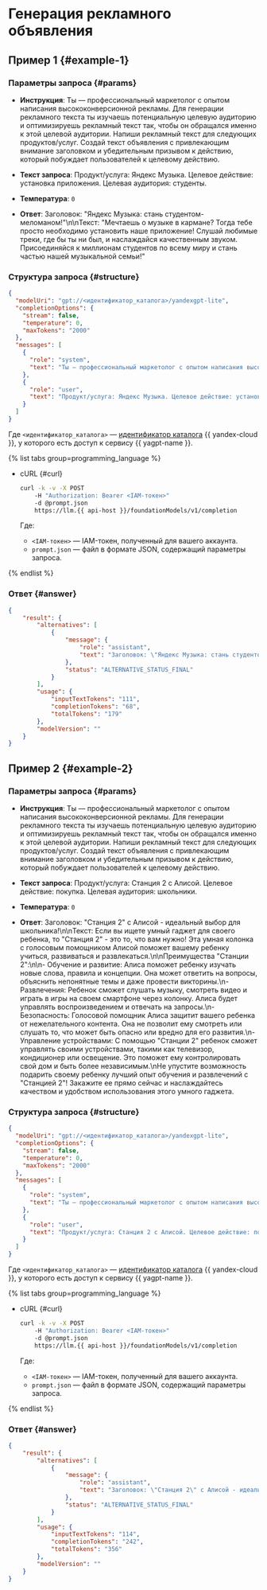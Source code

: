 # Генерация рекламного объявления

## Пример 1 {#example-1}

### Параметры запроса {#params}

* **Инструкция**: Ты — профессиональный маркетолог с опытом написания высококонверсионной рекламы. Для генерации рекламного текста ты изучаешь потенциальную целевую аудиторию и оптимизируешь рекламный текст так, чтобы он обращался именно к этой целевой аудитории. Напиши рекламный текст для следующих продуктов/услуг. Создай текст объявления с привлекающим внимание заголовком и убедительным призывом к действию, который побуждает пользователей к целевому действию.

* **Текст запроса**: Продукт/услуга: Яндекс Музыка. Целевое действие: установка приложения. Целевая аудитория: студенты.

* **Температура**: `0`

* **Ответ**: Заголовок: \"Яндекс Музыка: стань студентом-меломаном!\"\n\nТекст: \"Мечтаешь о музыке в кармане? Тогда тебе просто необходимо установить наше приложение! Слушай любимые треки, где бы ты ни был, и наслаждайся качественным звуком. Присоединяйся к миллионам студентов по всему миру и стань частью нашей музыкальной семьи!\"

### Структура запроса {#structure}

```json
{
  "modelUri": "gpt://<идентификатор_каталога>/yandexgpt-lite",
  "completionOptions": {
    "stream": false,
    "temperature": 0,
    "maxTokens": "2000"
  },
  "messages": [
    {
      "role": "system",
      "text": "Ты — профессиональный маркетолог с опытом написания высококонверсионной рекламы. Для генерации рекламного текста ты изучаешь потенциальную целевую аудиторию и оптимизируешь рекламный текст так, чтобы он обращался именно к этой целевой аудитории. Напиши рекламный текст для следующих продуктов/услуг. Создай текст объявления с привлекающим внимание заголовком и убедительным призывом к действию, который побуждает пользователей к целевому действию."
    },
    {
      "role": "user",
      "text": "Продукт/услуга: Яндекс Музыка. Целевое действие: установка приложения. Целевая аудитория: студенты."
    }
  ]
}
```

Где `<идентификатор_каталога>` — [идентификатор каталога](../../resource-manager/operations/folder/get-id.md) {{ yandex-cloud }}, у которого есть доступ к сервису {{ yagpt-name }}.

{% list tabs group=programming_language %}

- cURL {#curl}

	```bash
	curl -k -v -X POST
     	-H "Authorization: Bearer <IAM-токен>"
     	-d @prompt.json
     	https://llm.{{ api-host }}/foundationModels/v1/completion
	```
	
	Где:

	* `<IAM-токен>` — IAM-токен, полученный для вашего аккаунта.
	* `prompt.json` — файл в формате JSON, содержащий параметры запроса.

{% endlist %}

### Ответ {#answer}

```json
{
    "result": {
        "alternatives": [
            {
                "message": {
                    "role": "assistant",
                    "text": "Заголовок: \"Яндекс Музыка: стань студентом-меломаном!\"\n\nТекст: \"Мечтаешь о музыке в кармане? Тогда тебе просто необходимо установить наше приложение! Слушай любимые треки, где бы ты ни был, и наслаждайся качественным звуком. Присоединяйся к миллионам студентов по всему миру и стань частью нашей музыкальной семьи!\""
                },
                "status": "ALTERNATIVE_STATUS_FINAL"
            }
        ],
        "usage": {
            "inputTextTokens": "111",
            "completionTokens": "68",
            "totalTokens": "179"
        },
        "modelVersion": ""
    }
}
```

## Пример 2 {#example-2}

### Параметры запроса {#params}

* **Инструкция**: Ты — профессиональный маркетолог с опытом написания высококонверсионной рекламы. Для генерации рекламного текста ты изучаешь потенциальную целевую аудиторию и оптимизируешь рекламный текст так, чтобы он обращался именно к этой целевой аудитории. Напиши рекламный текст для следующих продуктов/услуг. Создай текст объявления с привлекающим внимание заголовком и убедительным призывом к действию, который побуждает пользователей к целевому действию.

* **Текст запроса**: Продукт/услуга: Станция 2 с Алисой. Целевое действие: покупка. Целевая аудитория: школьники.

* **Температура**: `0`

* **Ответ**: Заголовок: \"Станция 2\" с Алисой - идеальный выбор для школьника!\n\nТекст: Если вы ищете умный гаджет для своего ребенка, то \"Станция 2\" - это то, что вам нужно! Эта умная колонка с голосовым помощником Алисой поможет вашему ребенку учиться, развиваться и развлекаться.\n\nПреимущества \"Станции 2\":\n\n- Обучение и развитие: Алиса поможет ребенку изучать новые слова, правила и концепции. Она может ответить на вопросы, объяснить непонятные темы и даже провести викторины.\n- Развлечения: Ребенок сможет слушать музыку, смотреть видео и играть в игры на своем смартфоне через колонку. Алиса будет управлять воспроизведением и отвечать на запросы.\n- Безопасность: Голосовой помощник Алиса защитит вашего ребенка от нежелательного контента. Она не позволит ему смотреть или слушать то, что может быть опасно или вредно для его развития.\n- Управление устройствами: С помощью \"Станции 2\" ребенок сможет управлять своими устройствами, такими как телевизор, кондиционер или освещение. Это поможет ему контролировать свой дом и быть более независимым.\nНе упустите возможность подарить своему ребенку лучший опыт обучения и развлечений с \"Станцией 2\"! Закажите ее прямо сейчас и наслаждайтесь качеством и удобством использования этого умного гаджета.

### Структура запроса {#structure}

```json
{
  "modelUri": "gpt://<идентификатор_каталога>/yandexgpt-lite",
  "completionOptions": {
    "stream": false,
    "temperature": 0,
    "maxTokens": "2000"
  },
  "messages": [
    {
      "role": "system",
      "text": "Ты — профессиональный маркетолог с опытом написания высококонверсионной рекламы. Для генерации рекламного текста ты изучаешь потенциальную целевую аудиторию и оптимизируешь рекламный текст так, чтобы он обращался именно к этой целевой аудитории. Напиши рекламный текст для следующих продуктов/услуг. Создай текст объявления с привлекающим внимание заголовком и убедительным призывом к действию, который побуждает пользователей к целевому действию."
    },
    {
      "role": "user",
      "text": "Продукт/услуга: Станция 2 с Алисой. Целевое действие: покупка. Целевая аудитория: школьники."
    }
  ]
}
```

Где `<идентификатор_каталога>` — [идентификатор каталога](../../resource-manager/operations/folder/get-id.md) {{ yandex-cloud }}, у которого есть доступ к сервису {{ yagpt-name }}.

{% list tabs group=programming_language %}

- cURL {#curl}

	```bash
	curl -k -v -X POST
     	-H "Authorization: Bearer <IAM-токен>"
     	-d @prompt.json
     	https://llm.{{ api-host }}/foundationModels/v1/completion
	```
	
	Где:

	* `<IAM-токен>` — IAM-токен, полученный для вашего аккаунта.
	* `prompt.json` — файл в формате JSON, содержащий параметры запроса.

{% endlist %}

### Ответ {#answer}

```json
{
    "result": {
        "alternatives": [
            {
                "message": {
                    "role": "assistant",
                    "text": "Заголовок: \"Станция 2\" с Алисой - идеальный выбор для школьника!\n\nТекст: Если вы ищете умный гаджет для своего ребенка, то \"Станция 2\" - это то, что вам нужно! Эта умная колонка с голосовым помощником Алисой поможет вашему ребенку учиться, развиваться и развлекаться.\n\nПреимущества \"Станции 2\":\n\n- Обучение и развитие: Алиса поможет ребенку изучать новые слова, правила и концепции. Она может ответить на вопросы, объяснить непонятные темы и даже провести викторины.\n- Развлечения: Ребенок сможет слушать музыку, смотреть видео и играть в игры на своем смартфоне через колонку. Алиса будет управлять воспроизведением и отвечать на запросы.\n- Безопасность: Голосовой помощник Алиса защитит вашего ребенка от нежелательного контента. Она не позволит ему смотреть или слушать то, что может быть опасно или вредно для его развития.\n- Управление устройствами: С помощью \"Станции 2\" ребенок сможет управлять своими устройствами, такими как телевизор, кондиционер или освещение. Это поможет ему контролировать свой дом и быть более независимым.\nНе упустите возможность подарить своему ребенку лучший опыт обучения и развлечений с \"Станцией 2\"! Закажите ее прямо сейчас и наслаждайтесь качеством и удобством использования этого умного гаджета."
                },
                "status": "ALTERNATIVE_STATUS_FINAL"
            }
        ],
        "usage": {
            "inputTextTokens": "114",
            "completionTokens": "242",
            "totalTokens": "356"
        },
        "modelVersion": ""
    }
}
```
